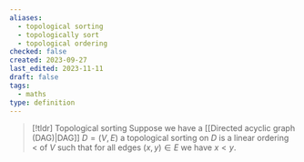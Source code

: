 ```yaml
---
aliases:
  - topological sorting
  - topologically sort
  - topological ordering
checked: false
created: 2023-09-27
last_edited: 2023-11-11
draft: false
tags:
  - maths
type: definition
---
```

> [!tldr] Topological sorting
> Suppose we have a [[Directed acyclic graph (DAG)|DAG]] $D = (V,E)$ a topological sorting on $D$ is a linear ordering $<$ of $V$ such that for all edges $(x,y) \in E$ we have $x < y$.
